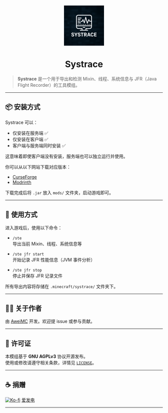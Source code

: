 <p align="center">
  <img src="https://github.com/AweiMC/Systrace/blob/main/common/src/main/resources/assets/systrace/icon.png" width="128" height="128">
</p>

<h1 align="center">Systrace</h1>

> **Systrace** 是一个用于导出和检测 Mixin、线程、系统信息与 JFR（Java Flight Recorder）的工具模组。

---

## 📦 安装方式

Systrace 可以：

- 仅安装在服务端 ✅  
- 仅安装在客户端 ✅  
- 客户端与服务端同时安装 ✅  

这意味着即使客户端没有安装，服务端也可以独立运行并使用。

你可以从以下网站下载对应版本：

- [CurseForge](https://curseforge.com/minecraft/mc-mods/systrace)
- [Modrinth](https://modrinth.com/mod/systrace)

下载完成后将 `.jar` 放入 `mods/` 文件夹，启动游戏即可。

---

## 🧪 使用方式

进入游戏后，使用以下命令：

- `/ste`  
  导出当前 Mixin、线程、系统信息等

- `/ste jfr start`  
  开始记录 JFR 性能信息（JVM 事件分析）

- `/ste jfr stop`  
  停止并保存 JFR 记录文件

所有导出内容将存储在 `.minecraft/systrace/` 文件夹下。

---

## 🧑‍💻 关于作者

由 [AweiMC](https://github.com/AweiMC) 开发。欢迎提 issue 或参与贡献。

---

## 📝 许可证

本模组基于 **GNU AGPLv3** 协议开源发布。  
使用或修改请遵守相关条款，详情见 [`LICENSE`](./LICENSE)。


---

## ☕ 捐赠
  
[![Ko-fi](https://ko-fi.com/img/githubbutton_sm.svg)](https://ko-fi.com/aweimc)
[爱发电]([https://github.com/AweiMC](https://afdian.com/a/AweiMC))

---
